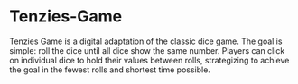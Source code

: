 # Tenzies-Game
Tenzies Game is a digital adaptation of the classic dice game. The goal is simple: roll the dice until all dice show the same number. Players can click on individual dice to hold their values between rolls, strategizing to achieve the goal in the fewest rolls and shortest time possible.
